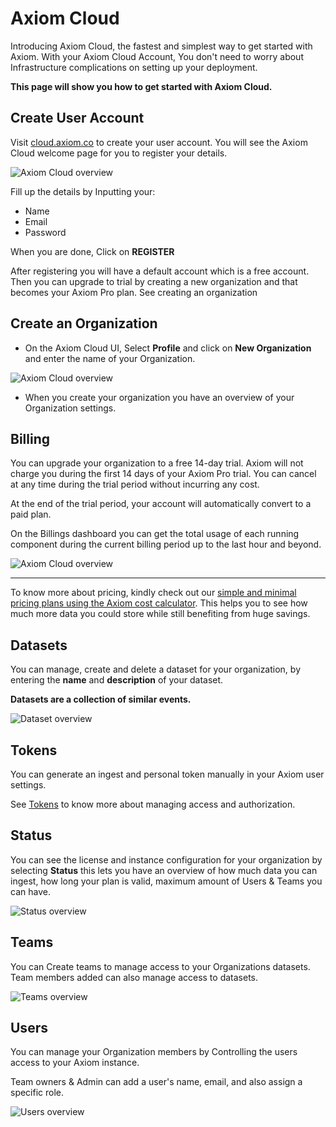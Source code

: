 <div class="axi-header">
  <h1>Axiom Cloud</h1> 
</div>

Introducing Axiom Cloud, the fastest and simplest way to get started with Axiom. With your Axiom Cloud Account, You don't need to worry about Infrastructure complications on setting up your deployment. 

**This page will show you how to get started with Axiom Cloud.**

## Create User Account

Visit [cloud.axiom.co](https://cloud.axiom.co/) to create your user account. You will see the Axiom Cloud welcome page for you to register your details.  

<img class="axi-window-shadow" src="/assets/shots/axiomcloud.png" alt="Axiom Cloud overview" /> 

Fill up the details by Inputting your:

- Name
- Email
- Password 

When you are done, Click on  **REGISTER** 

After registering you will have a default account which is a free account. Then you can upgrade to trial by creating a new organization and that becomes your Axiom Pro plan.  See creating an organization

## Create an Organization

- On the Axiom Cloud UI, Select **Profile** and click on **New Organization** and enter the name of your Organization. 

<img class="axi-window-shadow" src="/assets/shots/cloud-profile.png" alt="Axiom Cloud overview" /> 

- When you create your organization you have an overview of your Organization settings. 


## Billing 

You can upgrade your organization to a free 14-day trial. Axiom will not charge you during the first 14 days of your Axiom Pro trial. You can cancel at any time during the trial period without incurring any cost.

At the end of the trial period, your account will automatically convert to a paid plan.

On the Billings dashboard you can get the total usage of each running component during the current billing period up to the last hour and beyond. 

<img class="axi-window-shadow" src="/assets/shots/billing-cloud.png" alt="Axiom Cloud overview" /> 

---

To know more about pricing, kindly check out our [simple and minimal pricing plans using the Axiom cost calculator](https://www.axiom.co/pricing/). This helps you to see how much more data you could store while still benefiting from huge savings.

## Datasets

You can manage, create and delete a dataset for your organization, by entering the **name** and **description** of your dataset. 

**Datasets are a collection of similar events.** 

<img class="axi-window-shadow" src="/assets/shots/dataset-cloud.png" alt="Dataset overview" /> 


## Tokens

You can generate an ingest and personal token manually in your Axiom user settings.

See [Tokens](/usage/settings/#token) to know more about managing access and authorization. 

## Status 

You can see the license and instance configuration for your organization by selecting **Status** this lets you have an overview of how much data you can ingest, how long your plan is valid, maximum amount of Users & Teams you can have. 

<img class="axi-window-shadow" src="/assets/shots/status-cloud.png" alt="Status overview" /> 

## Teams 

You can Create teams to manage access to your Organizations datasets. Team members added can also manage access to datasets.

<img class="axi-window-shadow" src="/assets/shots/teams-cloud.png" alt="Teams overview" /> 

## Users

You can manage your Organization members by Controlling the users access to your Axiom instance. 

Team owners & Admin can add a user's name, email, and also assign a specific role.

<img class="axi-window-shadow" src="/assets/shots/users-cloud.png" alt="Users overview" /> 